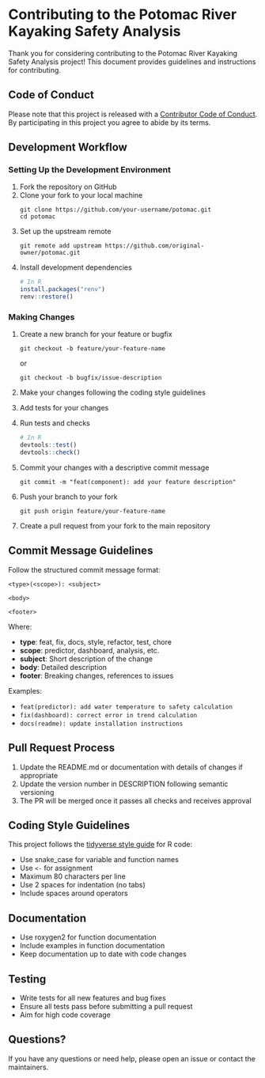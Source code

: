 # Contributing to the Potomac River Kayaking Safety Analysis

Thank you for considering contributing to the Potomac River Kayaking Safety Analysis project! This document provides guidelines and instructions for contributing.

## Code of Conduct

Please note that this project is released with a [Contributor Code of Conduct](CODE_OF_CONDUCT.md). By participating in this project you agree to abide by its terms.

## Development Workflow

### Setting Up the Development Environment

1. Fork the repository on GitHub
2. Clone your fork to your local machine
   ```
   git clone https://github.com/your-username/potomac.git
   cd potomac
   ```
3. Set up the upstream remote
   ```
   git remote add upstream https://github.com/original-owner/potomac.git
   ```
4. Install development dependencies
   ```r
   # In R
   install.packages("renv")
   renv::restore()
   ```

### Making Changes

1. Create a new branch for your feature or bugfix
   ```
   git checkout -b feature/your-feature-name
   ```
   or
   ```
   git checkout -b bugfix/issue-description
   ```

2. Make your changes following the coding style guidelines

3. Add tests for your changes

4. Run tests and checks
   ```r
   # In R
   devtools::test()
   devtools::check()
   ```

5. Commit your changes with a descriptive commit message
   ```
   git commit -m "feat(component): add your feature description"
   ```

6. Push your branch to your fork
   ```
   git push origin feature/your-feature-name
   ```

7. Create a pull request from your fork to the main repository

## Commit Message Guidelines

Follow the structured commit message format:

```
<type>(<scope>): <subject>

<body>

<footer>
```

Where:
- **type**: feat, fix, docs, style, refactor, test, chore
- **scope**: predictor, dashboard, analysis, etc.
- **subject**: Short description of the change
- **body**: Detailed description
- **footer**: Breaking changes, references to issues

Examples:
- `feat(predictor): add water temperature to safety calculation`
- `fix(dashboard): correct error in trend calculation`
- `docs(readme): update installation instructions`

## Pull Request Process

1. Update the README.md or documentation with details of changes if appropriate
2. Update the version number in DESCRIPTION following semantic versioning
3. The PR will be merged once it passes all checks and receives approval

## Coding Style Guidelines

This project follows the [tidyverse style guide](https://style.tidyverse.org/) for R code:

- Use snake_case for variable and function names
- Use `<-` for assignment
- Maximum 80 characters per line
- Use 2 spaces for indentation (no tabs)
- Include spaces around operators

## Documentation

- Use roxygen2 for function documentation
- Include examples in function documentation
- Keep documentation up to date with code changes

## Testing

- Write tests for all new features and bug fixes
- Ensure all tests pass before submitting a pull request
- Aim for high code coverage

## Questions?

If you have any questions or need help, please open an issue or contact the maintainers.